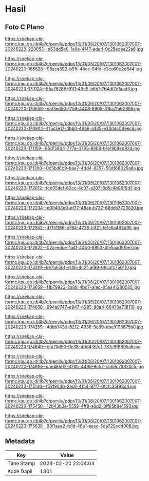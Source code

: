 # Hasil

## Foto C Plano

https://sirekap-obj-formc.kpu.go.id/4b7c/pemilu/pdpr/13/01/06/20/07/1301062007007-20240220-220053--d63dd5e0-1e0a-4f47-ade4-0c25edee22a6.jpg

https://sirekap-obj-formc.kpu.go.id/4b7c/pemilu/pdpr/13/01/06/20/07/1301062007007-20240220-165628--95aca392-b91f-44ce-94fd-e3ce60e2d644.jpg

https://sirekap-obj-formc.kpu.go.id/4b7c/pemilu/pdpr/13/01/06/20/07/1301062007007-20240220-170124--85a78286-91f1-49c9-b6b1-764df7e1aad6.jpg

https://sirekap-obj-formc.kpu.go.id/4b7c/pemilu/pdpr/13/01/06/20/07/1301062007007-20240220-170658--ea13ed50-f759-4408-8905-31ba7fa62386.jpg

https://sirekap-obj-formc.kpu.go.id/4b7c/pemilu/pdpr/13/01/06/20/07/1301062007007-20240220-170904--f15c2e17-4bb0-49a6-a335-e33ddc04eec6.jpg

https://sirekap-obj-formc.kpu.go.id/4b7c/pemilu/pdpr/13/01/06/20/07/1301062007007-20240220-171159--85d15864-777a-4795-88b8-b1e19b8ed92d.jpg

https://sirekap-obj-formc.kpu.go.id/4b7c/pemilu/pdpr/13/01/06/20/07/1301062007007-20240220-171300--0d5bd6b9-bae7-4dd4-8357-50d168029a8a.jpg

https://sirekap-obj-formc.kpu.go.id/4b7c/pemilu/pdpr/13/01/06/20/07/1301062007007-20240220-172012--fcd05def-63cc-4c37-a207-8d5c4b96f9d3.jpg

https://sirekap-obj-formc.kpu.go.id/4b7c/pemilu/pdpr/13/01/06/20/07/1301062007007-20240220-172234--e00403e0-ef77-48ae-b737-68dcb7723820.jpg

https://sirekap-obj-formc.kpu.go.id/4b7c/pemilu/pdpr/13/01/06/20/07/1301062007007-20240220-172552--d7151166-b764-4729-b321-fe1e0a462a90.jpg

https://sirekap-obj-formc.kpu.go.id/4b7c/pemilu/pdpr/13/01/06/20/07/1301062007007-20240220-172822--02aeedce-1a4f-44b0-8853-4fe5aad51be7.jpg

https://sirekap-obj-formc.kpu.go.id/4b7c/pemilu/pdpr/13/01/06/20/07/1301062007007-20240220-173319--6e7b65bf-e146-4c2f-af99-08cafc750110.jpg

https://sirekap-obj-formc.kpu.go.id/4b7c/pemilu/pdpr/13/01/06/20/07/1301062007007-20240220-173659--f1b79923-2a89-4bc7-a1ec-85aa41280585.jpg

https://sirekap-obj-formc.kpu.go.id/4b7c/pemilu/pdpr/13/01/06/20/07/1301062007007-20240220-174058--994a0747-e947-4285-88a4-60470a718110.jpg

https://sirekap-obj-formc.kpu.go.id/4b7c/pemilu/pdpr/13/01/06/20/07/1301062007007-20240220-174259--4dbb743d-6212-4936-9c89-bbe9195675b0.jpg

https://sirekap-obj-formc.kpu.go.id/4b7c/pemilu/pdpr/13/01/06/20/07/1301062007007-20240220-174649--cfd70d50-0e38-49d4-87ef-787d9f8805a5.jpg

https://sirekap-obj-formc.kpu.go.id/4b7c/pemilu/pdpr/13/01/06/20/07/1301062007007-20240220-174916--dae48b62-320b-4499-8cb7-c509c78320c5.jpg

https://sirekap-obj-formc.kpu.go.id/4b7c/pemilu/pdpr/13/01/06/20/07/1301062007007-20240220-175140--f52f904b-2ac8-4154-97f7-0fcfc35f93d4.jpg

https://sirekap-obj-formc.kpu.go.id/4b7c/pemilu/pdpr/13/01/06/20/07/1301062007007-20240220-175450--12b43b2a-5559-4ff8-a6d2-3ff85b9e1593.jpg

https://sirekap-obj-formc.kpu.go.id/4b7c/pemilu/pdpr/13/01/06/20/07/1301062007007-20240220-175638--98f1aea2-fe1d-48e1-aeee-5ca720edd008.jpg


## Metadata

| Key        | Value               |
| ---------- | ------------------- |
| Time Stamp | 2024-02-20 22:04:04 |
| Kode Dapil | 1301                |



